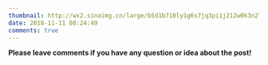 ```yaml
---
thumbnail: http://wx2.sinaimg.cn/large/b5d1b710ly1g6s7jq3pi1j212w0k3n27.jpg
date: 2018-11-11 08:24:49
comments: true
---
```


**Please leave comments if you have any question or idea about the post!**
